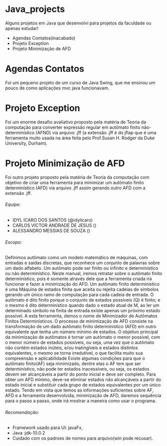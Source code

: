 # Java_projects

Alguns projetos em Java que desenvolvi para projetos da faculdade ou apenas estudar!
- Agendas Contatos(inacabado)
- Projeto Exception
- Projeto Minimização de AFD

# Agendas Contatos

Foi um pequeno projeto de um curso de Java Swing, que me ensinou um pouco de como aplicações mvc java funcionavam.

# Projeto Exception

Foi um enorme desafio avaliativo proposto pela matéria de Teoria da computação para converter expressão regular em autômato finito não-determinístico (AFND) via arquivo .jff (a extensão .jff é do jflap que é uma ferramenta muito usada na área feita pelo Prof.Susan H. Rodger da Duke University, Durham). 

# Projeto Minimização de AFD

Foi outro projeto proposto pela matéria de Teoria da computação com objetivo de criar uma ferramenta para minimizar um autômato finito determinístico (AFD) via arquivo .jff assim gerando outro AFD com a extensão .jff.

###### Equipe:
 - IDYL ICARO DOS SANTOS (@idylicaro)
 - CARLOS VICTOR ANDRADE DE JESUS ()
 - ALESSANDRO MESSIAS DE SOUZA ()
  
###### Escopo:
  Definimos autômato como um modelo matemático de máquinas, com entradas e saídas discretas, que reconhece um conjunto de palavras sobre um dado alfabeto. Um autômato pode ser finito ou infinito e determinístico ou não determinístico. Neste manual, iremos retratar sobre o autômato finito determinístico, pois é somente através dele que a ferramenta criada irá funcionar e fazer a minimização do AFD.
  Um autômato finito determinístico é uma Máquina de estados finita que aceita ou rejeita cadeias de símbolos gerando um único ramo de computação para cada cadeia de entrada. O autômato é dito finito porque o conjunto de estados possíveis (Q) é finito; e o mesmo é dito determinístico quando dado o estado atual de M, ao ler um determinado símbolo na finita de entrada existe apenas um próximo estado possível.
  A esta ferramenta, demos o nome de Minimizador de Autômatos Finitos Determinísticos. O processo de minimização de AFD consiste na transformação de um dado autômato finito determinístico (AFD) em outro equivalente que tenha um número mínimo de estados. 
    O objetivo principal da minimização de autômatos é tornar um autômato o menor possível, com o menor número de estados possíveis, ou seja, uma vez que o autômato não contém estados inúteis, e/ou inatingíveis e estados distintos equivalentes, o mesmo se torna irredutível, o que facilita muito sua compreensão e aplicabilidade
    Existe algumas condições para que o autômato finito(AF) seja minimizado, dentre elas o AF tem que ser determinístico, não pode ter estados inacessíveis, ou seja, os estados devem ser alcançáveis a partir do ponto inicial e deve ser completo. Para obter um AFD mínimo, deve-se eliminar estados não alcançáveis a partir do estado inicial e substituir cada grupo de estados equivalentes por um único estado. 
    Tendo em vista que temos as informações suficientes sobre AF, AFD e a ferramenta desenvolvida, minimização de AFD, daremos sequência para o passo a passo, onde irá mostrar a maneira como usar o programa.

 ###### Recomendação:
 - Framework usado para UI: javaFx,
 - Java :jdk-10.0.2
 - Cuidado com os padroes de nomes para arquivo(win pode recusar).
  
